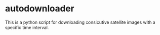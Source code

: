# autodownloader
This is a python script for downloading consicutive satellite images with a specific time interval.
